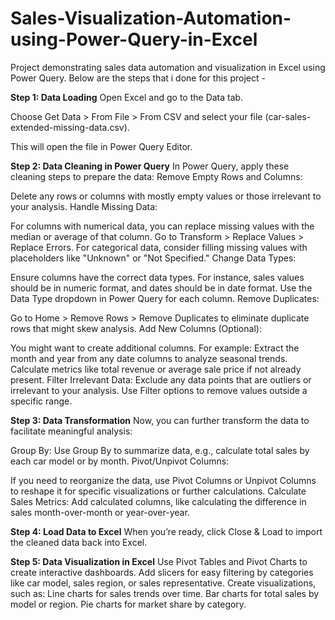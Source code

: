 # Sales-Visualization-Automation-using-Power-Query-in-Excel
Project demonstrating sales data automation and visualization in Excel using Power Query.
Below are the steps that i done for this project -

****Step 1**: Data Loading**
Open Excel and go to the Data tab.

Choose Get Data > From File > From CSV and select your file (car-sales-extended-missing-data.csv).

This will open the file in Power Query Editor.

**Step 2: Data Cleaning in Power Query**
In Power Query, apply these cleaning steps to prepare the data:
Remove Empty Rows and Columns:

Delete any rows or columns with mostly empty values or those irrelevant to your analysis.
Handle Missing Data:

For columns with numerical data, you can replace missing values with the median or average of that column. Go to Transform > Replace Values > Replace Errors.
For categorical data, consider filling missing values with placeholders like "Unknown" or "Not Specified."
Change Data Types:

Ensure columns have the correct data types. For instance, sales values should be in numeric format, and dates should be in date format. Use the Data Type dropdown in Power Query for each column.
Remove Duplicates:

Go to Home > Remove Rows > Remove Duplicates to eliminate duplicate rows that might skew analysis.
Add New Columns (Optional):

You might want to create additional columns. For example:
Extract the month and year from any date columns to analyze seasonal trends.
Calculate metrics like total revenue or average sale price if not already present.
Filter Irrelevant Data:
Exclude any data points that are outliers or irrelevant to your analysis. Use Filter options to remove values outside a specific range.


**Step 3: Data Transformation**
Now, you can further transform the data to facilitate meaningful analysis:

Group By:
Use Group By to summarize data, e.g., calculate total sales by each car model or by month.
Pivot/Unpivot Columns:

If you need to reorganize the data, use Pivot Columns or Unpivot Columns to reshape it for specific visualizations or further calculations.
Calculate Sales Metrics:
Add calculated columns, like calculating the difference in sales month-over-month or year-over-year.


**Step 4: Load Data to Excel**
When you’re ready, click Close & Load to import the cleaned data back into Excel.


**Step 5: Data Visualization in Excel**
Use Pivot Tables and Pivot Charts to create interactive dashboards.
Add slicers for easy filtering by categories like car model, sales region, or sales representative.
Create visualizations, such as:
Line charts for sales trends over time.
Bar charts for total sales by model or region.
Pie charts for market share by category.
 
